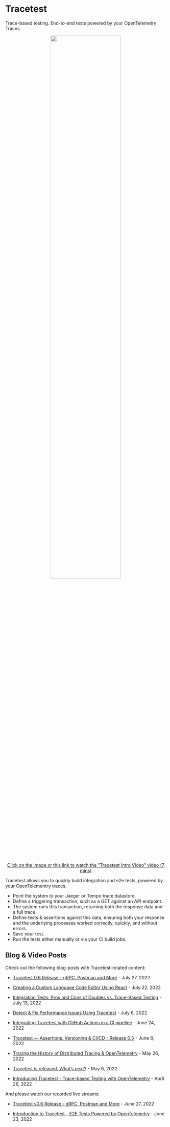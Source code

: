 # Tracetest

Trace-based testing. End-to-end tests powered by your OpenTelemetry Traces.

<p align="center">
  <a target="_new" href="https://www.youtube.com/watch?v=WMRicNlaehc">
    <img src="https://img.youtube.com/vi/WMRicNlaehc/0.jpg" style="width:66%;height:auto">
    <p align="center">
      Click on the image or this link to watch the "Tracetest Intro Video" video (7 mins)
    </p>
  </a>
</p>

Tracetest allows you to quickly build integration and e2e tests, powered by your OpenTelementry traces.

- Point the system to your Jaeger or Tempo trace datastore.
- Define a triggering transaction, such as a GET against an API endpoint.
- The system runs this transaction, returning both the response data and a full trace.
- Define tests & assertions against this data, ensuring both your response and the underlying processes worked correctly, quickly, and without errors.
- Save your test.
- Run the tests either manually or via your CI build jobs.

## **Blog & Video Posts**

Check out the following blog-posts with Tracetest-related content:

- [Tracetest 0.6 Release - gRPC, Postman and More](https://kubeshop.io/blog/tracetest-0-6-release-grpc-postman-and-more) - July 27, 2022

- [Creating a Custom Language Code Editor Using React](https://kubeshop.io/blog/creating-a-custom-language-code-editor-using-react) - July 22, 2022

- [Integration Tests: Pros and Cons of Doubles vs. Trace-Based Testing](https://kubeshop.io/blog/integration-tests-pros-and-cons-of-doubles-vs-trace-based-testing) - July 13, 2022

- [Detect & Fix Performance Issues Using Tracetest](https://kubeshop.io/blog/detect-fix-performance-issues-using-tracetest) - July 6, 2022

- [Integrating Tracetest with GitHub Actions in a CI pipeline](https://kubeshop.io/blog/integrating-tracetest-with-github-actions-in-a-ci-pipeline) - June 24, 2022

- [Tracetest — Assertions, Versioning & CI/CD - Release 0.5](https://kubeshop.io/blog/tracetest-assertions-versioning-ci-cd) - June 8, 2022

- [Tracing the History of Distributed Tracing & OpenTelemetry](https://kubeshop.io/blog/tracing-the-history-of-distributed-tracing-opentelemetryt) - May 26, 2022

- [Tracetest is released. What’s next?](https://kubeshop.io/blog/tracetest-is-released-whats-next) - May 6, 2022

- [Introducing Tracetest - Trace-based Testing with OpenTelemetry](https://kubeshop.io/blog/introducing-tracetest-trace-based-testing-with-opentelemetry) - April 26, 2022

And please watch our recorded live streams: 

- [Tracetest v0.6 Release - gRPC, Postman and More](https://youtu.be/mqwJRxqBNCg) - June 27, 2022

- [Introduction to Tracetest - E2E Tests Powered by OpenTelemetry](https://youtu.be/mqwJRxqBNCg) - June 23, 2022
